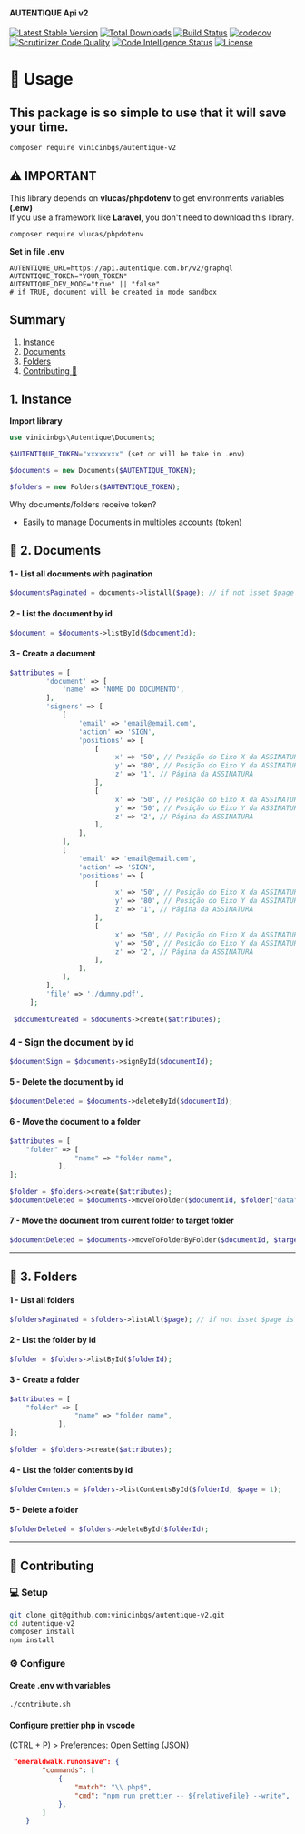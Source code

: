#### AUTENTIQUE Api v2

[![Latest Stable Version](https://img.shields.io/packagist/v/vinicinbgs/autentique-v2)](https://packagist.org/packages/vinicinbgs/autentique-v2)
[![Total Downloads](https://poser.pugx.org/vinicinbgs/autentique-v2/downloads)](https://packagist.org/packages/vinicinbgs/autentique-v2)
[![Build Status](https://travis-ci.org/vinicinbgs/autentique-v2.svg?branch=master)](https://travis-ci.org/vinicinbgs/autentique-v2)
[![codecov](https://codecov.io/gh/vinicinbgs/autentique-v2/branch/master/graph/badge.svg)](https://codecov.io/gh/vinicinbgs/autentique-v2)
[![Scrutinizer Code Quality](https://scrutinizer-ci.com/g/vinicinbgs/autentique-v2/badges/quality-score.png?b=master)](https://scrutinizer-ci.com/g/vinicinbgs/autentique-v2/?branch=master)
[![Code Intelligence Status](https://scrutinizer-ci.com/g/vinicinbgs/autentique-v2/badges/code-intelligence.svg?b=master)](https://scrutinizer-ci.com/code-intelligence)
[![License](https://poser.pugx.org/vinicinbgs/autentique-v2/license)](https://packagist.org/packages/vinicinbgs/autentique-v2)

# 🚀 Usage

## This package is so simple to use that it will save your time.

```bash
composer require vinicinbgs/autentique-v2
```

## ⚠️ IMPORTANT

This library depends on **vlucas/phpdotenv** to get environments variables **(.env)** <br>
If you use a framework like **Laravel**, you don't need to download this library.

```bash
composer require vlucas/phpdotenv
```

**Set in file .env**

```env
AUTENTIQUE_URL=https://api.autentique.com.br/v2/graphql
AUTENTIQUE_TOKEN="YOUR_TOKEN"
AUTENTIQUE_DEV_MODE="true" || "false"
# if TRUE, document will be created in mode sandbox
```

## Summary
1. [Instance](#instance)
2. [Documents](#documents)
3. [Folders](#folders)
4. [Contributing :cowboy_hat_face:](#contributing)

<h2 id="instance">1. Instance</h2>

**Import library**

```php
use vinicinbgs\Autentique\Documents;

$AUTENTIQUE_TOKEN="xxxxxxxx" (set or will be take in .env)

$documents = new Documents($AUTENTIQUE_TOKEN);

$folders = new Folders($AUTENTIQUE_TOKEN);
```

Why documents/folders receive token?
- Easily to manage Documents in multiples accounts (token)

<h2 id="documents">📝 2. Documents</h2>

#### 1 - List all documents with pagination

```php
$documentsPaginated = documents->listAll($page); // if not isset $page is equal 1
```

#### 2 - List the document by id

```php
$document = $documents->listById($documentId);
```

#### 3 - Create a document

```php
$attributes = [
         'document' => [
             'name' => 'NOME DO DOCUMENTO',
         ],
         'signers' => [
             [
                 'email' => 'email@email.com',
                 'action' => 'SIGN',
                 'positions' => [
                     [
                         'x' => '50', // Posição do Eixo X da ASSINATURA (0 a 100)
                         'y' => '80', // Posição do Eixo Y da ASSINATURA (0 a 100)
                         'z' => '1', // Página da ASSINATURA
                     ],
                     [
                         'x' => '50', // Posição do Eixo X da ASSINATURA (0 a 100)
                         'y' => '50', // Posição do Eixo Y da ASSINATURA (0 a 100)
                         'z' => '2', // Página da ASSINATURA
                     ],
                 ],
             ],
             [
                 'email' => 'email@email.com',
                 'action' => 'SIGN',
                 'positions' => [
                     [
                         'x' => '50', // Posição do Eixo X da ASSINATURA (0 a 100)
                         'y' => '80', // Posição do Eixo Y da ASSINATURA (0 a 100)
                         'z' => '1', // Página da ASSINATURA
                     ],
                     [
                         'x' => '50', // Posição do Eixo X da ASSINATURA (0 a 100)
                         'y' => '50', // Posição do Eixo Y da ASSINATURA (0 a 100)
                         'z' => '2', // Página da ASSINATURA
                     ],
                 ],
             ],
         ],
         'file' => './dummy.pdf',
     ];
 
 $documentCreated = $documents->create($attributes);
 ```

### 4 - Sign the document by id

```php
$documentSign = $documents->signById($documentId);
```

#### 5 - Delete the document by id

```php
$documentDeleted = $documents->deleteById($documentId);
```

#### 6 - Move the document to a folder

```php
$attributes = [
    "folder" => [
                "name" => "folder name",
            ],
];
 
$folder = $folders->create($attributes);
$documentDeleted = $documents->moveToFolder($documentId, $folder["data"]["createFolder"]["id"]);
```

#### 7 - Move the document from current folder to target folder

```php
$documentDeleted = $documents->moveToFolderByFolder($documentId, $targetFolderId, $currentFolderId);
```
---
<h2 id="folders">📁 3. Folders</h2>

#### 1 - List all folders

```php
$foldersPaginated = $folders->listAll($page); // if not isset $page is equal 1
```

#### 2 - List the folder by id

```php
$folder = $folders->listById($folderId);
```

#### 3 - Create a folder

```php
$attributes = [
    "folder" => [
                "name" => "folder name",
            ],
];
 
$folder = $folders->create($attributes);
 ```

#### 4 - List the folder contents by id

```php
$folderContents = $folders->listContentsById($folderId, $page = 1);
```

#### 5 - Delete a folder

```php 
$folderDeleted = $folders->deleteById($folderId);
```
---
<h2 id="contributing">🔧 Contributing</h2>

### 💻 Setup

```sh
git clone git@github.com:vinicinbgs/autentique-v2.git
cd autentique-v2
composer install
npm install
```

### ⚙️ Configure

#### Create .env with variables

```sh
./contribute.sh
```

#### Configure prettier php in vscode

(CTRL + P) > Preferences: Open Setting (JSON)

```json
 "emeraldwalk.runonsave": {
        "commands": [
            {
                "match": "\\.php$",
                "cmd": "npm run prettier -- ${relativeFile} --write",
            },
        ]
    }
```
